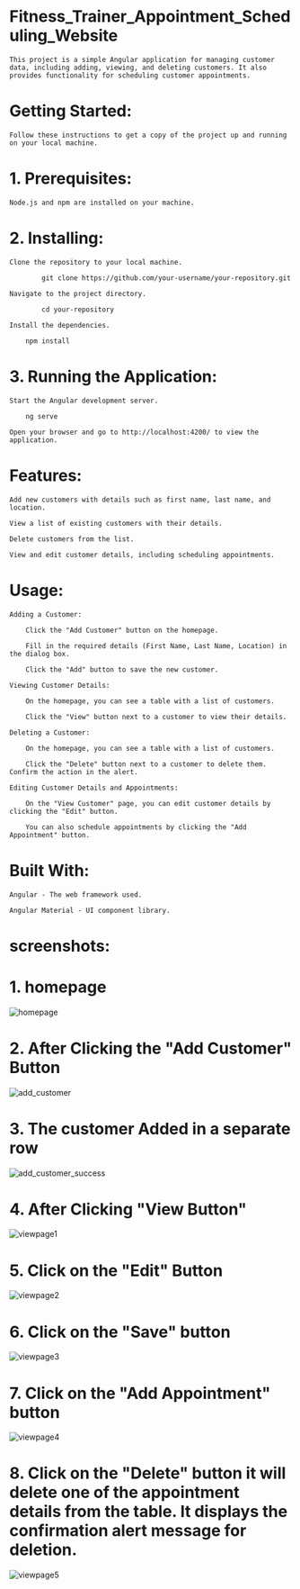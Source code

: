 
# Fitness_Trainer_Appointment_Scheduling_Website

    This project is a simple Angular application for managing customer data, including adding, viewing, and deleting customers. It also provides functionality for scheduling customer appointments.


 # Getting Started:

    Follow these instructions to get a copy of the project up and running on your local machine.


# 1. Prerequisites:

    Node.js and npm are installed on your machine.


# 2. Installing:

    Clone the repository to your local machine.

            git clone https://github.com/your-username/your-repository.git

    Navigate to the project directory.

            cd your-repository

    Install the dependencies.

        npm install

    
# 3. Running the Application:

    Start the Angular development server.

        ng serve

    Open your browser and go to http://localhost:4200/ to view the application.



# Features:

    Add new customers with details such as first name, last name, and location.

    View a list of existing customers with their details.

    Delete customers from the list.

    View and edit customer details, including scheduling appointments.


# Usage:

    Adding a Customer:

        Click the "Add Customer" button on the homepage.

        Fill in the required details (First Name, Last Name, Location) in the dialog box.

        Click the "Add" button to save the new customer.

    Viewing Customer Details:

        On the homepage, you can see a table with a list of customers.

        Click the "View" button next to a customer to view their details.

    Deleting a Customer:

        On the homepage, you can see a table with a list of customers.

        Click the "Delete" button next to a customer to delete them. Confirm the action in the alert.

    Editing Customer Details and Appointments:

        On the "View Customer" page, you can edit customer details by clicking the "Edit" button.

        You can also schedule appointments by clicking the "Add Appointment" button.


# Built With:

    Angular - The web framework used.

    Angular Material - UI component library.


# screenshots:

  # 1. homepage
  
  ![homepage](https://github.com/likith-raj-k/Fitness_Trainer_Appointment_Scheduling_Website/assets/91479150/81ec4ddd-68d0-4674-aa15-a4495b28595e)

  # 2. After Clicking the "Add Customer" Button
  
  ![add_customer](https://github.com/likith-raj-k/Fitness_Trainer_Appointment_Scheduling_Website/assets/91479150/a443a105-32e8-46f4-8d12-a8e14729ac9b)

  # 3. The customer Added in a separate row
  
  ![add_customer_success](https://github.com/likith-raj-k/Fitness_Trainer_Appointment_Scheduling_Website/assets/91479150/a79a0bf8-8eec-418e-9faa-48a9404d6a17)

  # 4. After Clicking "View Button"
  
  ![viewpage1](https://github.com/likith-raj-k/Fitness_Trainer_Appointment_Scheduling_Website/assets/91479150/6db18a7f-2ea9-471a-a18a-81ebcea9c687)

   # 5. Click on the "Edit" Button
   
   ![viewpage2](https://github.com/likith-raj-k/Fitness_Trainer_Appointment_Scheduling_Website/assets/91479150/67b22960-fc4b-4819-99a6-8877ccf6f35f)

   # 6. Click on the "Save" button
   
   ![viewpage3](https://github.com/likith-raj-k/Fitness_Trainer_Appointment_Scheduling_Website/assets/91479150/926e2948-bbb2-4c84-938d-081b88e8b1a5)


  # 7. Click on the "Add Appointment" button

  ![viewpage4](https://github.com/likith-raj-k/Fitness_Trainer_Appointment_Scheduling_Website/assets/91479150/24b616b3-8781-4ab4-9897-5f215ac0ec06)


  # 8. Click on the "Delete" button it will delete one of the appointment details from the table. It displays the confirmation alert message for deletion.
  
  ![viewpage5](https://github.com/likith-raj-k/Fitness_Trainer_Appointment_Scheduling_Website/assets/91479150/b2f06d34-e69d-4e35-9a8c-9fe336b9ccef)



